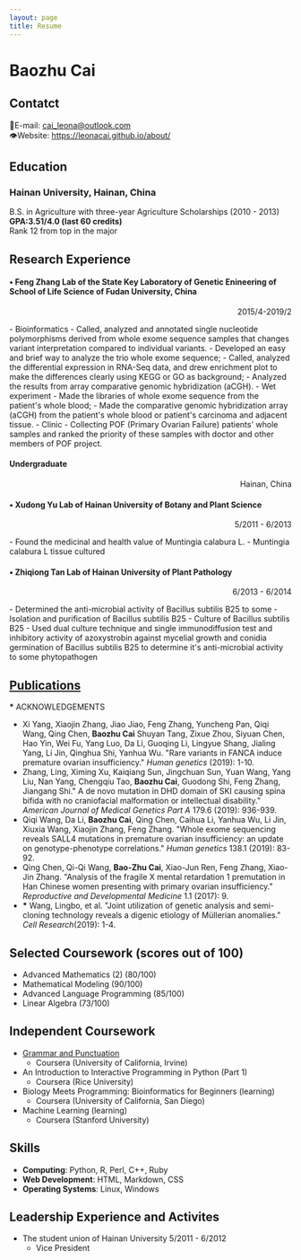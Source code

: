 ```yaml
---
layout: page
title: Resume
---
```


# Baozhu Cai
## Contatct
📧E-mail: cai_leona@outlook.com  
👁‍Website: <https://leonacai.github.io/about/>

## Education
### Hainan University, Hainan, China
B.S. in Agriculture with three-year Agriculture Scholarships (2010 - 2013)  
**GPA:3.51/4.0 (last 60 credits)**  
Rank 12 from top in the major

## Research Experience
#### • Feng Zhang Lab of the State Key Laboratory of Genetic Enineering of School of Life Science of Fudan University, China
<p align="right">2015/4-2019/2</p>
- Bioinformatics
    - Called, analyzed and annotated single nucleotide polymorphisms derived from whole exome sequence samples that changes variant interpretation compared to individual variants.
    - Developed an easy and brief way to analyze the trio whole exome sequence;
    - Called, analyzed the differential    expression in RNA-Seq data, and drew enrichment plot to make the differences clearly using KEGG or GO as background;
    - Analyzed the results from array comparative genomic hybridization (aCGH).
- Wet experiment
    - Made the libraries of whole exome sequence from the patient's whole blood;
    - Made the comparative genomic hybridization array (aCGH) from the patient's whole blood or patient's carcinoma and adjacent tissue.
- Clinic
    - Collecting POF (Primary Ovarian Failure) patients' whole samples and ranked the priority of these samples with doctor and other members of POF project.

#### **Undergraduate**
<p align="right">Hainan, China</p>

#### • Xudong Yu Lab of Hainan University of Botany and Plant Science
<p align="right">5/2011 - 6/2013</p>
- Found the medicinal and health value of Muntingia calabura L.
    - Muntingia calabura L tissue cultured

#### • Zhiqiong Tan Lab of Hainan University of Plant Pathology 
<p align="right">6/2013 - 6/2014</p>
- Determined the anti-microbial activity of Bacillus subtilis B25 to some 
    - Isolation and purification of Bacillus subtilis B25
    - Culture of Bacillus subtilis B25
    - Used dual culture technique and single immunodiffusion test and inhibitory activity of azoxystrobin against mycelial growth and conidia germination of Bacillus subtilis B25 to determine it's anti-microbial activity to some phytopathogen

## [Publications](https://scholar.google.com/citations?user=QgEkkNEAAAAJ&hl=en)
 **\*** ACKNOWLEDGEMENTS
- Xi Yang, Xiaojin Zhang, Jiao Jiao, Feng Zhang, Yuncheng Pan, Qiqi Wang, Qing Chen, **Baozhu Cai** Shuyan Tang, Zixue Zhou, Siyuan Chen, Hao Yin, Wei Fu, Yang Luo, Da Li, Guoqing Li, Lingyue Shang, Jialing Yang, Li Jin, Qinghua Shi, Yanhua Wu. "Rare variants in FANCA induce premature ovarian insufficiency." *Human genetics* (2019): 1-10.
- Zhang, Ling, Ximing Xu, Kaiqiang Sun, Jingchuan Sun, Yuan Wang, Yang Liu, Nan Yang, Chengqiu Tao,  **Baozhu Cai**, Guodong Shi, Feng Zhang, Jiangang Shi." A de novo mutation in DHD domain of SKI causing spina bifida with no craniofacial malformation or intellectual disability." *American Journal of Medical Genetics Part A* 179.6 (2019): 936-939.
- Qiqi Wang, Da Li, **Baozhu Cai**, Qing Chen, Caihua Li, Yanhua Wu, Li Jin, Xiuxia Wang, Xiaojin Zhang, Feng Zhang. "Whole exome sequencing reveals SALL4 mutations in premature ovarian insufficiency: an update on genotype-phenotype correlations." *Human genetics* 138.1 (2019): 83-92.
- Qing Chen, Qi-Qi Wang, **Bao-Zhu Cai**, Xiao-Jun Ren, Feng Zhang, Xiao-Jin Zhang. "Analysis of the fragile X mental retardation 1 premutation in Han Chinese women presenting with primary ovarian insufficiency." *Reproductive and Developmental Medicine* 1.1 (2017): 9.
- **\*** Wang, Lingbo, et al. "Joint utilization of genetic analysis and semi-cloning technology reveals a digenic etiology of Müllerian anomalies." *Cell Research*(2019): 1-4.

## Selected Coursework (scores out of 100)  
- Advanced Mathematics (2) (80/100)
- Mathematical Modeling (90/100)
- Advanced Language Programming (85/100)
- Linear Algebra (73/100)

## Independent Coursework
- [Grammar and Punctuation](https://www.coursera.org/account/accomplishments/certificate/KSYN2RP3XQRT)
    - Coursera (University of California, Irvine)
- An Introduction to Interactive Programming in Python (Part 1) 
    - Coursera (Rice University)
- Biology Meets Programming: Bioinformatics for Beginners (learning) 
    - Coursera (University of California, San Diego)
- Machine Learning (learning) 
    - Coursera (Stanford University)

## Skills
- **Computing**: Python, R, Perl, C++, Ruby
- **Web Development**: HTML, Markdown, CSS
- **Operating Systems**: Linux, Windows

## Leadership Experience and Activites
- The student union of Hainan University                                         5/2011 - 6/2012
    - Vice President




